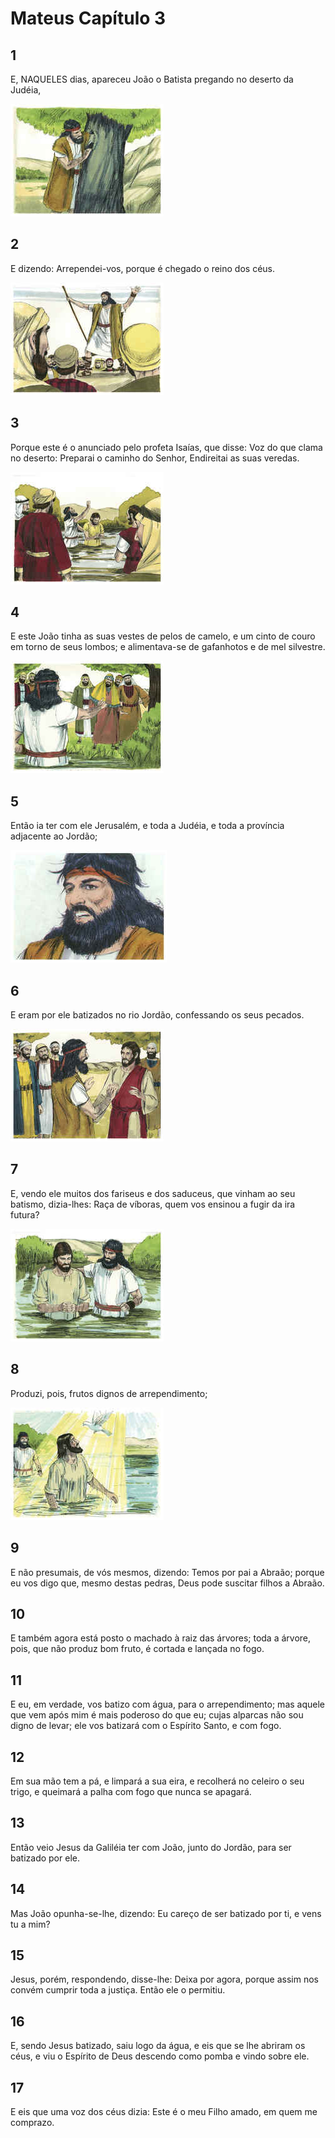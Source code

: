 # Mateus Capítulo 3

## 1
E, NAQUELES dias, apareceu João o Batista pregando no deserto da Judéia,

![](../.img/Mt/03/1-0.jpg)

## 2
E dizendo: Arrependei-vos, porque é chegado o reino dos céus.

![](../.img/Mt/03/2-0.jpg)

## 3
Porque este é o anunciado pelo profeta Isaías, que disse: Voz do que clama no deserto: Preparai o caminho do Senhor, Endireitai as suas veredas.

![](../.img/Mt/03/3-0.jpg)

## 4
E este João tinha as suas vestes de pelos de camelo, e um cinto de couro em torno de seus lombos; e alimentava-se de gafanhotos e de mel silvestre.

![](../.img/Mt/03/4-0.jpg)

## 5
Então ia ter com ele Jerusalém, e toda a Judéia, e toda a província adjacente ao Jordão;

![](../.img/Mt/03/5-0.jpg)

## 6
E eram por ele batizados no rio Jordão, confessando os seus pecados.

![](../.img/Mt/03/6-0.jpg)

## 7
E, vendo ele muitos dos fariseus e dos saduceus, que vinham ao seu batismo, dizia-lhes: Raça de víboras, quem vos ensinou a fugir da ira futura?

![](../.img/Mt/03/7-0.jpg)

## 8
Produzi, pois, frutos dignos de arrependimento;

![](../.img/Mt/03/8-0.jpg)

## 9
E não presumais, de vós mesmos, dizendo: Temos por pai a Abraão; porque eu vos digo que, mesmo destas pedras, Deus pode suscitar filhos a Abraão.

## 10
E também agora está posto o machado à raiz das árvores; toda a árvore, pois, que não produz bom fruto, é cortada e lançada no fogo.

## 11
E eu, em verdade, vos batizo com água, para o arrependimento; mas aquele que vem após mim é mais poderoso do que eu; cujas alparcas não sou digno de levar; ele vos batizará com o Espírito Santo, e com fogo.

## 12
Em sua mão tem a pá, e limpará a sua eira, e recolherá no celeiro o seu trigo, e queimará a palha com fogo que nunca se apagará.

## 13
Então veio Jesus da Galiléia ter com João, junto do Jordão, para ser batizado por ele.

## 14
Mas João opunha-se-lhe, dizendo: Eu careço de ser batizado por ti, e vens tu a mim?

## 15
Jesus, porém, respondendo, disse-lhe: Deixa por agora, porque assim nos convém cumprir toda a justiça. Então ele o permitiu.

## 16
E, sendo Jesus batizado, saiu logo da água, e eis que se lhe abriram os céus, e viu o Espírito de Deus descendo como pomba e vindo sobre ele.

## 17
E eis que uma voz dos céus dizia: Este é o meu Filho amado, em quem me comprazo.

